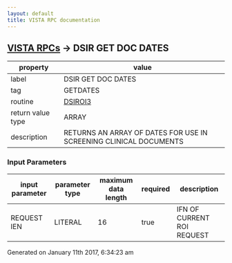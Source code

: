 ```yaml
---
layout: default
title: VISTA RPC documentation
---
```




## [VISTA RPCs](TableOfContent.md) &#8594; DSIR GET DOC DATES 

 property | value 
--- | --- 
 label | DSIR GET DOC DATES
 tag | GETDATES
 routine | [DSIROI3](http://code.osehra.org/dox/Routine_DSIROI3_source.html)
 return value type | ARRAY
 description | RETURNS AN ARRAY OF DATES FOR USE IN SCREENING CLINICAL DOCUMENTS

### Input Parameters

| input parameter | parameter type | maximum data length | required | description | 
| --- | --- | --- | --- | --- | 
| REQUEST IEN | LITERAL | 16 | true | IFN OF CURRENT ROI REQUEST | 




Generated on January 11th 2017, 6:34:23 am